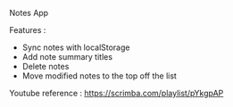 Notes App 

Features : 
- Sync notes with localStorage 
- Add note summary titles
- Delete notes
- Move modified notes to the top off the list


Youtube reference : 
https://scrimba.com/playlist/pYkgpAP
